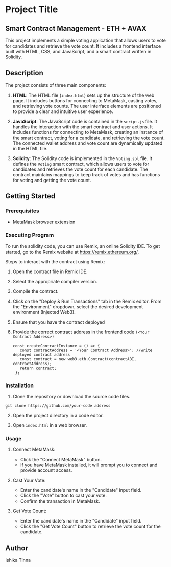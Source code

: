 # Project Title
## Smart Contract Management - ETH + AVAX

This project implements a simple voting application that allows users to vote for candidates and retrieve the vote count. It includes a frontend interface built with HTML, CSS, and JavaScript, and a smart contract written in Solidity.

## Description

The project consists of three main components:

1. **HTML**: The HTML file (`index.html`) sets up the structure of the web page. It includes buttons for connecting to MetaMask, casting votes, and retrieving vote counts. The user interface elements are positioned to provide a clear and intuitive user experience.

2. **JavaScript**: The JavaScript code is contained in the `script.js` file. It handles the interaction with the smart contract and user actions. It includes functions for connecting to MetaMask, creating an instance of the smart contract, voting for a candidate, and retrieving the vote count. The connected wallet address and vote count are dynamically updated in the HTML file.

3. **Solidity**: The Solidity code is implemented in the `Voting.sol` file. It defines the `Voting` smart contract, which allows users to vote for candidates and retrieves the vote count for each candidate. The contract maintains mappings to keep track of votes and has functions for voting and getting the vote count.

## Getting Started

### Prerequisites
- MetaMask browser extension
  
### Executing Program
To run the solidity code, you can use Remix, an online Solidity IDE. To get started, go to the Remix website at https://remix.ethereum.org/.

Steps to interact with the contract using Remix:

1. Open the contract file in Remix IDE.
2. Select the appropriate compiler version.
3. Compile the contract.
4. Click on the "Deploy & Run Transactions" tab in the Remix editor. From the "Environment" dropdown, select the desired development       
   environment (Injected Web3).
5. Ensure that you have the contract deployed
6. Provide the correct contract address in the frontend code `(<Your Contract Address>)`
   
   ```
   const createContractInstance = () => {
      const contractAddress = '<Your Contract Address>'; //write deployed contract address
      const contract = new web3.eth.Contract(contractABI, contractAddress);
      return contract;
    };
   ```


### Installation
1. Clone the repository or download the source code files.
```shell
git clone https://github.com/your-code address
```
2. Open the project directory in a code editor.

3. Open `index.html` in a web browser.

### Usage
1. Connect MetaMask:
   - Click the "Connect MetaMask" button.
   - If you have MetaMask installed, it will prompt you to connect and provide account access.

2. Cast Your Vote:
   - Enter the candidate's name in the "Candidate" input field.
   - Click the "Vote" button to cast your vote.
   - Confirm the transaction in MetaMask.

3. Get Vote Count:
   - Enter the candidate's name in the "Candidate" input field.
   - Click the "Get Vote Count" button to retrieve the vote count for the candidate.

## Author 
Ishika Tinna



